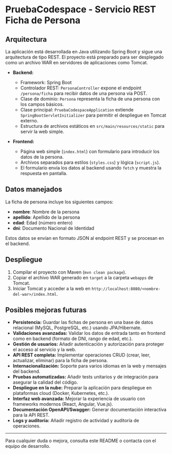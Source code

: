 # PruebaCodespace - Servicio REST Ficha de Persona

## Arquitectura

La aplicación está desarrollada en Java utilizando Spring Boot y sigue una arquitectura de tipo REST. El proyecto está preparado para ser desplegado como un archivo WAR en servidores de aplicaciones como Tomcat.

- **Backend:**
  - Framework: Spring Boot
  - Controlador REST: `PersonaController` expone el endpoint `/persona/ficha` para recibir datos de una persona vía POST.
  - Clase de dominio: `Persona` representa la ficha de una persona con los campos básicos.
  - Clase principal: `PruebaCodespaceApplication` extiende `SpringBootServletInitializer` para permitir el despliegue en Tomcat externo.
  - Estructura de archivos estáticos en `src/main/resources/static` para servir la web simple.

- **Frontend:**
  - Página web simple (`index.html`) con formulario para introducir los datos de la persona.
  - Archivos separados para estilos (`styles.css`) y lógica (`script.js`).
  - El formulario envía los datos al backend usando `fetch` y muestra la respuesta en pantalla.

## Datos manejados

La ficha de persona incluye los siguientes campos:
- **nombre**: Nombre de la persona
- **apellido**: Apellido de la persona
- **edad**: Edad (número entero)
- **dni**: Documento Nacional de Identidad

Estos datos se envían en formato JSON al endpoint REST y se procesan en el backend.

## Despliegue

1. Compilar el proyecto con Maven (`mvn clean package`).
2. Copiar el archivo WAR generado en `target` a la carpeta `webapps` de Tomcat.
3. Iniciar Tomcat y acceder a la web en `http://localhost:8080/<nombre-del-war>/index.html`.

## Posibles mejoras futuras

- **Persistencia:** Guardar las fichas de persona en una base de datos relacional (MySQL, PostgreSQL, etc.) usando JPA/Hibernate.
- **Validaciones avanzadas:** Validar los datos de entrada tanto en frontend como en backend (formato de DNI, rango de edad, etc.).
- **Gestión de usuarios:** Añadir autenticación y autorización para proteger el acceso al servicio y la web.
- **API REST completa:** Implementar operaciones CRUD (crear, leer, actualizar, eliminar) para la ficha de persona.
- **Internacionalización:** Soporte para varios idiomas en la web y mensajes del backend.
- **Pruebas automatizadas:** Añadir tests unitarios y de integración para asegurar la calidad del código.
- **Despliegue en la nube:** Preparar la aplicación para despliegue en plataformas cloud (Docker, Kubernetes, etc.).
- **Interfaz web avanzada:** Mejorar la experiencia de usuario con frameworks modernos (React, Angular, Vue.js).
- **Documentación OpenAPI/Swagger:** Generar documentación interactiva para la API REST.
- **Logs y auditoría:** Añadir registro de actividad y auditoría de operaciones.

---

Para cualquier duda o mejora, consulta este README o contacta con el equipo de desarrollo.